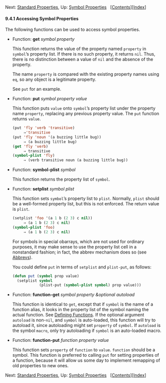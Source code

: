 

Next: [Standard Properties](Standard-Properties.html), Up: [Symbol Properties](Symbol-Properties.html)   \[[Contents](index.html#SEC_Contents "Table of contents")]\[[Index](Index.html "Index")]

#### 9.4.1 Accessing Symbol Properties

The following functions can be used to access symbol properties.

*   Function: **get** *symbol property*

    This function returns the value of the property named `property` in `symbol`’s property list. If there is no such property, it returns `nil`. Thus, there is no distinction between a value of `nil` and the absence of the property.

    The name `property` is compared with the existing property names using `eq`, so any object is a legitimate property.

    See `put` for an example.

<!---->

*   Function: **put** *symbol property value*

    This function puts `value` onto `symbol`’s property list under the property name `property`, replacing any previous property value. The `put` function returns `value`.

    ```lisp
    (put 'fly 'verb 'transitive)
         ⇒'transitive
    (put 'fly 'noun '(a buzzing little bug))
         ⇒ (a buzzing little bug)
    (get 'fly 'verb)
         ⇒ transitive
    (symbol-plist 'fly)
         ⇒ (verb transitive noun (a buzzing little bug))
    ```

<!---->

*   Function: **symbol-plist** *symbol*

    This function returns the property list of `symbol`.

<!---->

*   Function: **setplist** *symbol plist*

    This function sets `symbol`’s property list to `plist`. Normally, `plist` should be a well-formed property list, but this is not enforced. The return value is `plist`.

    ```lisp
    (setplist 'foo '(a 1 b (2 3) c nil))
         ⇒ (a 1 b (2 3) c nil)
    (symbol-plist 'foo)
         ⇒ (a 1 b (2 3) c nil)
    ```

    For symbols in special obarrays, which are not used for ordinary purposes, it may make sense to use the property list cell in a nonstandard fashion; in fact, the abbrev mechanism does so (see [Abbrevs](Abbrevs.html)).

    You could define `put` in terms of `setplist` and `plist-put`, as follows:

    ```lisp
    (defun put (symbol prop value)
      (setplist symbol
                (plist-put (symbol-plist symbol) prop value)))
    ```

<!---->

*   Function: **function-get** *symbol property \&optional autoload*

    This function is identical to `get`, except that if `symbol` is the name of a function alias, it looks in the property list of the symbol naming the actual function. See [Defining Functions](Defining-Functions.html). If the optional argument `autoload` is non-`nil`, and `symbol` is auto-loaded, this function will try to autoload it, since autoloading might set `property` of `symbol`. If `autoload` is the symbol `macro`, only try autoloading if `symbol` is an auto-loaded macro.

<!---->

*   Function: **function-put** *function property value*

    This function sets `property` of `function` to `value`. `function` should be a symbol. This function is preferred to calling `put` for setting properties of a function, because it will allow us some day to implement remapping of old properties to new ones.

Next: [Standard Properties](Standard-Properties.html), Up: [Symbol Properties](Symbol-Properties.html)   \[[Contents](index.html#SEC_Contents "Table of contents")]\[[Index](Index.html "Index")]
